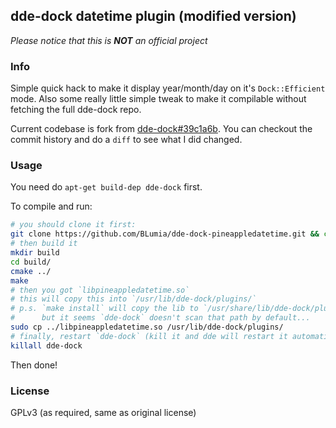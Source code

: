 ## dde-dock datetime plugin (modified version)

*Please notice that this is **NOT** an official project*

### Info

Simple quick hack to make it display year/month/day on it's `Dock::Efficient` mode. Also some really little simple tweak to make it compilable without fetching the full dde-dock repo.

Current codebase is fork from [dde-dock#39c1a6b](https://github.com/linuxdeepin/dde-dock/commit/39c1a6b609c65026a505bd6b74a451bff26ee456). You can checkout the commit history and do a `diff` to see what I did changed.

### Usage

You need do `apt-get build-dep dde-dock` first.

To compile and run:

``` bash
# you should clone it first:
git clone https://github.com/BLumia/dde-dock-pineappledatetime.git && cd dde-dock-pineappledatetime/
# then build it
mkdir build
cd build/
cmake ../
make
# then you got `libpineappledatetime.so`
# this will copy this into `/usr/lib/dde-dock/plugins/`
# p.s. `make install` will copy the lib to `/usr/share/lib/dde-dock/plugins`
#      but it seems `dde-dock` doesn't scan that path by default...
sudo cp ../libpineappledatetime.so /usr/lib/dde-dock/plugins/
# finally, restart `dde-dock` (kill it and dde will restart it automatically)
killall dde-dock
```

Then done!

### License

GPLv3 (as required, same as original license)
